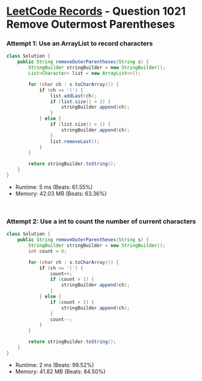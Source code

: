 # [LeetCode Records](../../README.md) - Question 1021 Remove Outermost Parentheses

### Attempt 1: Use an ArrayList to record characters
```java
class Solution {
    public String removeOuterParentheses(String s) {
        StringBuilder stringBuilder = new StringBuilder();
        List<Character> list = new ArrayList<>();

        for (char ch : s.toCharArray()) {
            if (ch == '(') {
                list.addLast(ch);
                if (list.size() > 1) {
                    stringBuilder.append(ch);
                }
            } else {
                if (list.size() > 1) {
                    stringBuilder.append(ch);
                }
                list.removeLast();
            }
        }

        return stringBuilder.toString();
    }
}
```
- Runtime: 5 ms (Beats: 61.55%)
- Memory: 42.03 MB (Beats: 63.36%)

<br>

### Attempt 2: Use a int to count the number of current characters
```java
class Solution {
    public String removeOuterParentheses(String s) {
        StringBuilder stringBuilder = new StringBuilder();
        int count = 0;

        for (char ch : s.toCharArray()) {
            if (ch == '(') {
                count++;
                if (count > 1) {
                    stringBuilder.append(ch);
                }
            } else {
                if (count > 1) {
                    stringBuilder.append(ch);
                }
                count--;
            }
        }

        return stringBuilder.toString();
    }
}
```
- Runtime: 2 ms (Beats: 99.52%)
- Memory: 41.82 MB (Beats: 84.50%)

<br>
